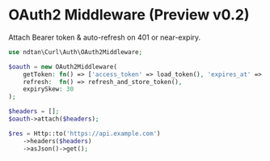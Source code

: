 # OAuth2 Middleware (Preview v0.2)

Attach Bearer token & auto-refresh on 401 or near-expiry.

```php
use ndtan\Curl\Auth\OAuth2Middleware;

$oauth = new OAuth2Middleware(
    getToken: fn() => ['access_token' => load_token(), 'expires_at' => load_expiry()],
    refresh:  fn() => refresh_and_store_token(),
    expirySkew: 30
);

$headers = [];
$oauth->attach($headers);

$res = Http::to('https://api.example.com')
    ->headers($headers)
    ->asJson()->get();
```
